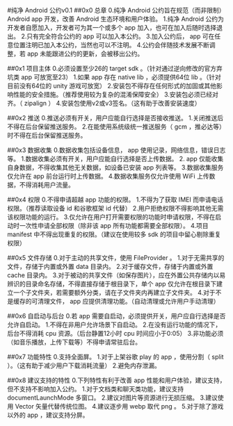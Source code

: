 #纯净 Android 公约v0.1
##0x0 总章
0.纯净 Android 公约旨在规范（而非限制）Android app 开发，改善 Android 生态环境和用户体验。
1.纯净 Android 公约为开发者自愿加入，开发者可为其一个或多个 app 加入，也可在加入后随时选择退出。
2.只有完全符合公约的 app 可以加入本公约。
3.加入公约后， app 可在任意位置注明已加入本公约，当然也可以不注明。
4.公约会伴随技术发展不断调整，若 app 未能跟进公约的更新，会被移出公约。

##0x1 项目主体
0.必须设置至少26的 target sdk 。（针对通过逆向修改的官方弃坑类 app 可放宽至23）
1.如果 app 存在 native lib ，必须提供64位 lib 。（针对目前没有64位的 unity 游戏可放宽）
2.安装包不得存在任何形式的加固或其他影响性能的安全措施。（推荐使用较为复杂的混淆保障安全）
3.安装包必须已经对齐。（ zipalign ）
4.安装包使用v2或v3签名。（这有助于改善安装速度）

##0x2 推送
0.推送必须有开关，用户应能自行选择是否接收推送。
1.关闭推送后不得在后台保留推送服务。
2.在能使用系统级统一推送服务（ gcm ，推必达等）时不得在后台保留推送服务。

##0x3 数据收集
0.数据收集包括设备信息， app 使用记录，网络信息，错误日志等。
1.数据收集必须有开关，用户应能自行选择是否上传数据。
2. app 仅能收集自身数据，不得收集其他无关数据，如设备已安装 app 列表等。
3.数据收集服务仅允许在 app 前台运行时上传数据。
4.数据收集服务仅允许使用 WiFi 上传数据，不得消耗用户流量。

##0x4 权限
0.不得申请超越 app 功能的权限。
1.不得为了获取 IMEI 而申请电话权限。（推荐读取设备 id 和谷歌框架 id 代替）
2.用户拒绝权限不得影响其他无需该权限功能的运行。
3.仅允许在用户打开需要权限的功能时申请权限，不得在启动时一次性申请全部权限（除非该 app 所有功能都需要全部权限）。
4.项目 manifest 中不得出现重复的权限。（建议在使用较多 sdk 的项目中留心剔除重复权限）

##0x5 文件存储
0.对于主动的共享文件，使用 FileProvider 。
1.对于无需共享的文件，存储于内置或外置 data 目录内。
2.对于缓存文件，存储于内置或外置 cache 目录内。
3.对于被动的共享文件（如保存图片），应在外置公共存储内以易辨识的目录命名存储，不得直接存储于根目录下，单个 app 仅允许在根目录下建立一个子文件夹，若需要额外分类，请在子文件夹内再建立子文件夹。
4.对于不是缓存的可清理文件， app 应提供清理功能。（自动清理或允许用户手动清理）

##0x6 自启动与后台
0.若 app 需要自启动，必须提供开关，用户应自行选择是否允许自启动。
1.不得在非用户允许场景下自启动。
2.在没有运行功能的情况下，后台不得消耗 cpu 资源。（后台静置12小时 cpu 时间应小于0:05）
3.非功能必须（如音乐播放，上传下载等）不得申请常驻后台。

##0x7 功能特性
0.支持全面屏。
1.对于上架谷歌 play 的 app ，使用分割（ split ）。（这有助于减少用户下载消耗流量）
2.避免内存泄漏。

##0x8 建议支持的特性
0.下列特性有利于改善 app 性能和用户体验，建议支持，但不支持不影响加入公约。
1.对于文档类和聊天类功能，建议支持 documentLaunchMode 多窗口。
2.建议对图片等资源进行无损压缩。
3.建议使用 Vector 矢量代替传统位图。
4.建议逐步用 webp 取代 png 。
5.对于除了游戏以外的 app ，建议支持分屏。





